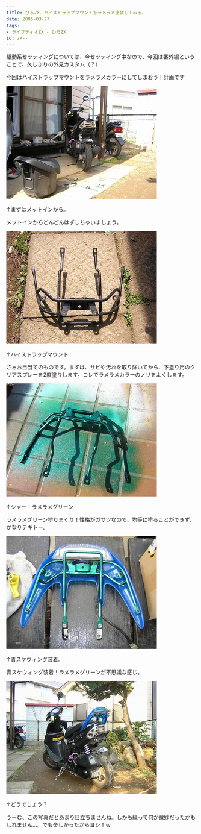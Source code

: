 ```yaml
---
title: ひろZX、ハイストラップマウントをラメラメ塗装してみる。
date: 2005-03-27
tags:
- ライブディオZX - ひろZX
id: zx--
---
```



<p class="sentence">駆動系セッティングについては、今セッティング中なので、今回は番外編ということで、久しぶりの外見カスタム（？）</p>
<p class="sentence spacing10">今回はハイストラップマウントをラメラメカラーにしてしまおう！計画です</p>
<div class="center spacing"><img src="/photo/diary/2005.03.27_zx1.jpg" alt=""></div>
<p class="sentence">↑まずはメットインから。</p>
<p class="sentence spacing10">メットインからどんどんはずしちゃいましょう。</p>
<div class="center spacing"><img src="/photo/diary/2005.03.27_zx2.jpg" alt=""></div>
<p class="sentence">↑ハイストラップマウント</p>
<p class="sentence spacing10">さぁお目当てのものです。まずは、サビや汚れを取り除いてから、下塗り用のクリアスプレーを2度塗りします。コレでラメラメカラーのノリをよくします。</p>
<div class="center spacing"><img src="/photo/diary/2005.03.27_zx3.jpg" alt=""></div>
<p class="sentence">↑シャー！ラメラメグリーン</p>
<p class="sentence spacing10">ラメラメグリーン塗りまくり！性格がガサツなので、均等に塗ることができず、かなりテキトー。</p>
<div class="center spacing"><img src="/photo/diary/2005.03.27_zx4.jpg" alt=""></div>
<p class="sentence">↑青スケウィング装着。</p>
<p class="sentence spacing10">青スケウィング装着！ラメラメグリーンが不思議な感じ。</p>
<div class="center spacing"><img src="/photo/diary/2005.03.27_zx5.jpg" alt=""></div>
<p class="sentence">↑どうでしょう？</p>
<p class="sentence spacing10">うーむ、この写真だとあまり目立ちませんね。しかも緑って何か微妙だったかもしれません...。でも楽しかったからヨシ！ｗ</p>
